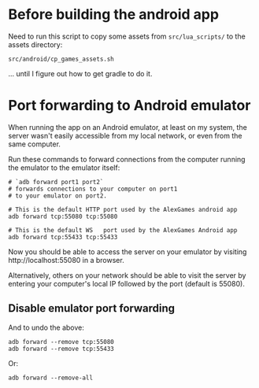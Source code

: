 # Before building the android app

Need to run this script to copy some assets from `src/lua_scripts/` to the assets directory:

    src/android/cp_games_assets.sh

... until I figure out how to get gradle to do it.

# Port forwarding to Android emulator

When running the app on an Android emulator, at least on my system, the server
wasn't easily accessible from my local network, or even from the same computer.

Run these commands to forward connections from the computer running the emulator
to the emulator itself: 

	# `adb forward port1 port2`
	# forwards connections to your computer on port1
	# to your emulator on port2.

	# This is the default HTTP port used by the AlexGames android app
	adb forward tcp:55080 tcp:55080

	# This is the default WS   port used by the AlexGames Android app
	adb forward tcp:55433 tcp:55433

Now you should be able to access the server on your emulator by visiting http://localhost:55080 in a browser.

Alternatively, others on your network should be able to visit the server by entering your computer's local IP followed by the port (default is 55080).

## Disable emulator port forwarding

And to undo the above:

	adb forward --remove tcp:55080
	adb forward --remove tcp:55433

Or:

	adb forward --remove-all
